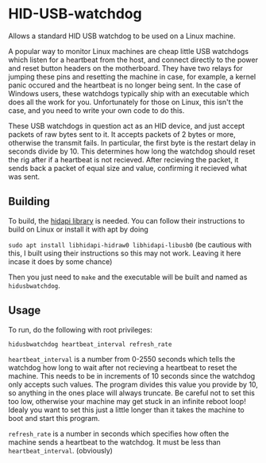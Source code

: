 # HID-USB-watchdog
Allows a standard HID USB watchdog to be used on a Linux machine.

A popular way to monitor Linux machines are cheap little USB watchdogs which listen for a heartbeat from the host, and connect directly to the power and reset button headers on the motherboard. They have two relays for jumping these pins and resetting the machine in case, for example, a kernel panic occured and the heartbeat is no longer being sent. In the case of Windows users, these watchdogs typically ship with an executable which does all the work for you. Unfortunately for those on Linux, this isn't the case, and you need to write your own code to do this. 

These USB watchdogs in question act as an HID device, and just accept packets of raw bytes sent to it. It accepts packets of 2 bytes or more, otherwise the transmit fails. In particular, the first byte is the restart delay in seconds divide by 10. This determines how long the watchdog should reset the rig after if a heartbeat is not recieved. After recieving the packet, it sends back a packet of equal size and value, confirming it recieved what was sent.

## Building
To build, the [hidapi library](https://github.com/libusb/hidapi) is needed. You can follow their instructions to build on Linux or install it with apt by doing

`sudo apt install libhidapi-hidraw0 libhidapi-libusb0` (be cautious with this, I built using their instructions so this may not work. Leaving it here incase it does by some chance)

Then you just need to `make` and the executable will be built and named as `hidusbwatchdog`. 

## Usage
To run, do the following with root privileges:

`hidusbwatchdog heartbeat_interval refresh_rate`

`heartbeat_interval` is a number from 0-2550 seconds which tells the watchdog how long to wait after not recieving a heartbeat to reset the machine. This needs to be in increments of 10 seconds since the watchdog only accepts such values. The program divides this value you provide by 10, so anything in the ones place will always truncate. Be careful not to set this too low, otherwise your machine may get stuck in an infinite reboot loop! Idealy you want to set this just a little longer than it takes the machine to boot and start this program.

`refresh_rate` is a number in seconds which specifies how often the machine sends a heartbeat to the watchdog. It must be less than `heartbeat_interval`. (obviously)

